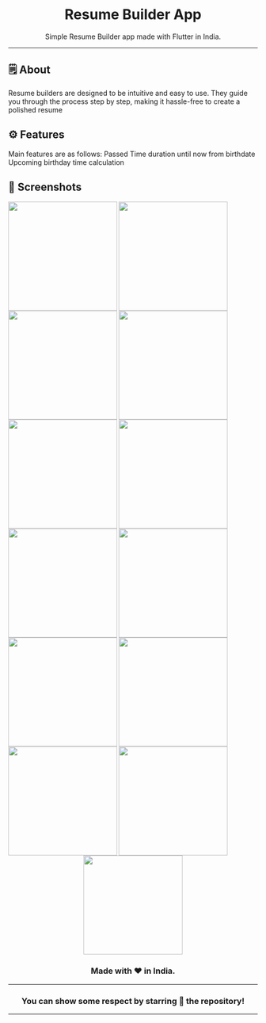 <div align="center">



# **Resume Builder App**
Simple Resume Builder app made with Flutter in India.

---

</div>



## 🗒 About

Resume builders are designed to be intuitive and easy to use. They guide you through the process step by step, making it hassle-free to create a polished resume

## ⚙️ Features
Main features are as follows:
Passed Time duration until now from birthdate
Upcoming birthday time calculation
## 📲 Screenshots



<img align="left" src="https://github.com/aryansabhani/resume_builder_app/assets/112259316/3a681849-0586-43e2-846f-293b9b02e16e" width="220px">
<img align="left" src="https://github.com/aryansabhani/resume_builder_app/assets/112259316/fc5cd2e8-6da5-42ee-a80e-4372422b7ccd" width="220px">
<img align="left" src="https://github.com/aryansabhani/resume_builder_app/assets/112259316/25a6d104-0e74-47c3-943c-0794c7ad5e99" width="220px">


<img align="left" src="https://github.com/aryansabhani/resume_builder_app/assets/112259316/337d6d74-405f-4463-a3b5-970c2c0df8af" width="220px">
<img align="left" src="https://github.com/aryansabhani/resume_builder_app/assets/112259316/aa2b203d-2fdb-40f5-a1c4-21e56fa2cc3e" width="220px">
<img align="left" src="https://github.com/aryansabhani/resume_builder_app/assets/112259316/d293c8ec-6c31-4484-a588-1a3290e8f92a" width="220px">

<img align="left" src="https://github.com/aryansabhani/resume_builder_app/assets/112259316/7db3825c-414d-4d1e-9ed2-9ebf632ac59a" width="220px">
<img align="left" src="https://github.com/aryansabhani/resume_builder_app/assets/112259316/5910a296-ff21-48ff-b09a-20836f85772b" width="220px">
<img align="left" src="https://github.com/aryansabhani/resume_builder_app/assets/112259316/f40b3f6f-25a5-402e-a5b6-2cd27bf5ca5d" width="220px">
<img align="left" src="https://github.com/aryansabhani/resume_builder_app/assets/112259316/40ee8edb-782a-4107-83df-a62ffa3eecef" width="220px">


<img align="left" src="https://github.com/aryansabhani/resume_builder_app/assets/112259316/744b4e09-6f3f-4b85-a8bb-aded56c3c274" width="220px">
<img align="left" src="https://github.com/aryansabhani/resume_builder_app/assets/112259316/c6948992-5b5f-41a5-93e3-431dd522ff8a" width="220px">


<br><br>




<div align="center">

<img src="https://github.com/aryansabhani/resume_builder_app/assets/112259316/056ab1c3-dde1-4420-88a3-a9f8874d569b" width="200px" height="200px">

### Made with ❤️ in India.
---
### You can show some respect by starring 🌟 the repository!
---
</div>
